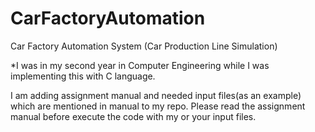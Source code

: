 # CarFactoryAutomation
Car Factory Automation System (Car Production Line Simulation)

*I was in my second year in Computer Engineering while I was implementing this with C language.

I am adding assignment manual and needed input files(as an example) which are mentioned in manual to my repo. Please read the assignment manual before execute the code with my or your input files.
